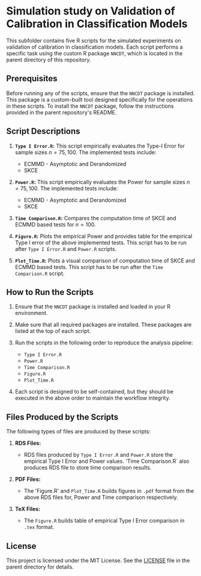 # Simulation study on Validation of Calibration in Classification Models

This subfolder contains five R scripts for the simulated experiments on validation of calibration in classification models. Each script performs a specific task using the custom R package `NNCDT`, which is located in the parent directory of this repository.

## Prerequisites

Before running any of the scripts, ensure that the `NNCDT` package is installed. This package is a custom-built tool designed specifically for the operations in these scripts. To install the `NNCDT` package, follow the instructions provided in the parent repository's README.

## Script Descriptions

1. **`Type I Error.R`:** This script empirically evaluates the Type-I Error for sample sizes $n = 75, 100$. The implemented tests include:
   - ECMMD - Asymptotic and Derandomized
   - SKCE

3. **`Power.R`:** This script empirically evaluates the Power for sample sizes $n = 75, 100$. The implemented tests include:
   - ECMMD - Asymptotic and Derandomized
   - SKCE

4. **`Time Comparison.R`:** Compares the computation time of SKCE and ECMMD based tests for $n=100$.

5. **`Figure.R`:** Plots the empirical Power and provides table for the empirical Type I error of the above implemented tests. This script has to be run after `Type I Error.R` and `Power.R` scripts.

6. **`Plot_Time.R`:** Plots a visual comparison of computation time of SKCE and ECMMD based tests. This script has to be run after the `Time Comparison.R` script.

## How to Run the Scripts

1. Ensure that the `NNCDT` package is installed and loaded in your R environment.

2. Make sure that all required packages are installed. These packages are listed at the top of each script.

3. Run the scripts in the following order to reproduce the analysis pipeline:
   - `Type I Error.R`
   - `Power.R`
   - `Time Comparison.R`
   - `Figure.R`
   - `Plot_Time.R`

4. Each script is designed to be self-contained, but they should be executed in the above order to maintain the workflow integrity.

## Files Produced by the Scripts

The following types of files are produced by these scripts:

1. **RDS Files:**
   - RDS files produced by `Type I Error.R` and `Power.R` store the empirical Type I Error and Power values. 'Time Comparison.R` also produces RDS file to store time comparison results.

2. **PDF Files:**
   - The 'Figure.R' and `Plot_Time.R` builds figures in `.pdf` format from the above RDS files for, Power and Time comparison respectively.

3. **TeX Files:**
   - The `Figure.R` builds table of empirical Type I Error comparison in `.tex` format.

## License

This project is licensed under the MIT License. See the [LICENSE](../LICENSE) file in the parent directory for details.
